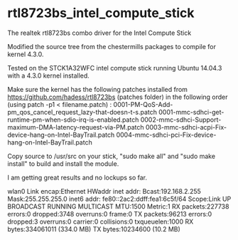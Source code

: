 # rtl8723bs_intel_compute_stick
The realtek rtl8723bs combo driver for the Intel Compute Stick

Modified the source tree from the chestermills packages to compile for kernel 4.3.0.

Tested on the STCK1A32WFC intel compute stick running Ubuntu 14.04.3 with a 4.3.0 kernel installed.

Make sure the kernel has the following patches installed from https://github.com/hadess/rtl8723bs (patches folder) in the following order (using patch -p1 < filename.patch) :
0001-PM-QoS-Add-pm_qos_cancel_request_lazy-that-doesn-t-s.patch
0001-mmc-sdhci-get-runtime-pm-when-sdio-irq-is-enabled.patch
0002-mmc-sdhci-Support-maximum-DMA-latency-request-via-PM.patch
0003-mmc-sdhci-acpi-Fix-device-hang-on-Intel-BayTrail.patch
0004-mmc-sdhci-pci-Fix-device-hang-on-Intel-BayTrail.patch


Copy source to /usr/src on your stick, "sudo make all" and "sudo make install" to build and install the module.

I am getting great results and no lockups so far.

wlan0     Link encap:Ethernet  HWaddr <removed> 
          inet addr:<removed> Bcast:192.168.2.255  Mask:255.255.255.0
          inet6 addr: fe80::2ac2:ddff:fea1:6c5f/64 Scope:Link
          UP BROADCAST RUNNING MULTICAST  MTU:1500  Metric:1
          RX packets:227738 errors:0 dropped:3748 overruns:0 frame:0
          TX packets:96213 errors:0 dropped:3 overruns:0 carrier:0
          collisions:0 txqueuelen:1000 
          RX bytes:334061011 (334.0 MB)  TX bytes:10234600 (10.2 MB)
